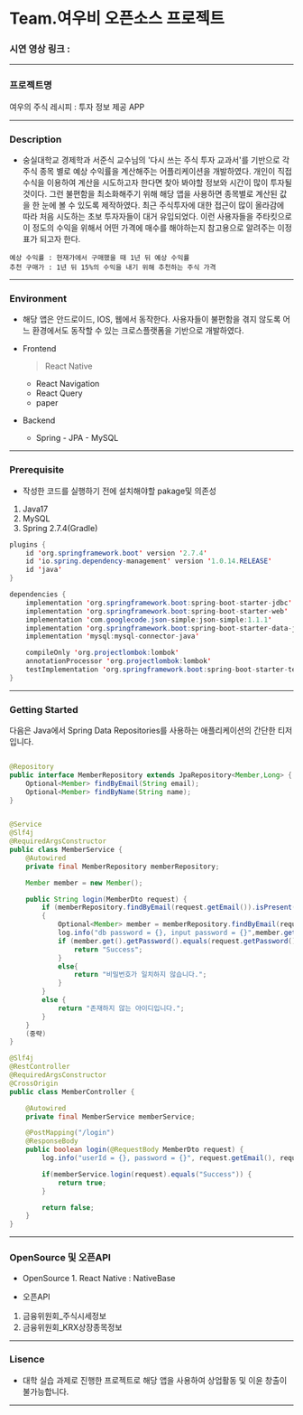 # Team.여우비 오픈소스 프로젝트 

### 시연 영상 링크 : 

------------

### 프로젝트명

여우의 주식 레시피 : 투자 정보 제공 APP

------------

### Description
  -  숭실대학교 경제학과 서준식 교수님의 '다시 쓰는 주식 투자 교과서'를 기반으로 각 주식 종목 별로 예상 수익률을 계산해주는 어플리케이션을 개발하였다.
    개인이 직접 수식을 이용하여 계산을 시도하고자 한다면 찾아 봐야할 정보와 시간이 많이 투자될 것이다. 그런 불편함을 최소화해주기 위해 해당 앱을 사용하면 종목별로
    계산된 값을 한 눈에 볼 수 있도록 제작하였다.
     최근 주식투자에 대한 접근이 많이 올라감에 따라 처음 시도하는 초보 투자자들이 대거 유입되었다. 이런 사용자들을 주타킷으로 이 정도의 수익을 위해서 어떤 가격에
    매수를 해야하는지 참고용으로 알려주는 이정표가 되고자 한다.

    예상 수익률 : 현재가에서 구매했을 때 1년 뒤 예상 수익률
    추천 구매가 : 1년 뒤 15%의 수익을 내기 위해 추천하는 주식 가격

------------

### Environment
  -  해당 앱은 안드로이드, IOS, 웹에서 동작한다. 사용자들이 불편함을 겪지 않도록 어느 환경에서도 동작할 수 있는 크로스플랫폼을 기반으로 개발하였다. 
  -  Frontend
      > React Native
      + React Navigation
      + React Query
      + paper
    
  - Backend
    + Spring - JPA - MySQL
    
------------

### Prerequisite
  -  작성한 코드를 실행하기 전에 설치해야할 pakage및 의존성
  1. Java17
  2. MySQL
  3. Spring 2.7.4(Gradle)
  
```java
plugins {
    id 'org.springframework.boot' version '2.7.4'
    id 'io.spring.dependency-management' version '1.0.14.RELEASE'
    id 'java'
}

dependencies {
    implementation 'org.springframework.boot:spring-boot-starter-jdbc'
    implementation 'org.springframework.boot:spring-boot-starter-web'
    implementation 'com.googlecode.json-simple:json-simple:1.1.1'
    implementation 'org.springframework.boot:spring-boot-starter-data-jpa:2.7.4'
    implementation 'mysql:mysql-connector-java'

    compileOnly 'org.projectlombok:lombok'
    annotationProcessor 'org.projectlombok:lombok'
    testImplementation 'org.springframework.boot:spring-boot-starter-test'
}
```

------------
### Getting Started
다음은 Java에서 Spring Data Repositories를 사용하는 애플리케이션의 간단한 티저입니다.
```java

@Repository
public interface MemberRepository extends JpaRepository<Member,Long> {
    Optional<Member> findByEmail(String email);
    Optional<Member> findByName(String name);
}


@Service
@Slf4j
@RequiredArgsConstructor
public class MemberService {
    @Autowired
    private final MemberRepository memberRepository;

    Member member = new Member();

    public String login(MemberDto request) {
        if (memberRepository.findByEmail(request.getEmail()).isPresent())
        {
            Optional<Member> member = memberRepository.findByEmail(request.getEmail());
            log.info("db password = {}, input password = {}",member.get().getPassword(),request.getPassword());
            if (member.get().getPassword().equals(request.getPassword())) {
                return "Success";
            }
            else{
                return "비밀번호가 일치하지 않습니다.";
            }
        }
        else {
            return "존재하지 않는 아이디입니다.";
        }
    }
    (중략)
}

@Slf4j
@RestController
@RequiredArgsConstructor
@CrossOrigin
public class MemberController {

    @Autowired
    private final MemberService memberService;

    @PostMapping("/login")
    @ResponseBody
    public boolean login(@RequestBody MemberDto request) {
        log.info("userId = {}, password = {}", request.getEmail(), request.getPassword());

        if(memberService.login(request).equals("Success")) {
            return true;
        }

        return false;
    }
}

```


------------

### OpenSource 및 오픈API
  -  OpenSource
    1. React Native : NativeBase
    
  -  오픈API
   1. 금융위원회_주식시세정보
   2. 금융위원회_KRX상장종목정보

------------
 
### Lisence
  - 대학 실습 과제로 진행한 프로젝트로 해당 앱을 사용하여 상업활동 및 이윤 창출이 불가능합니다.

------------
